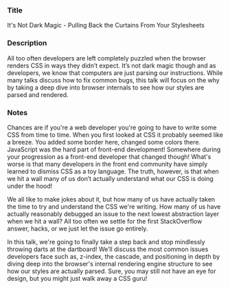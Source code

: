 ### Title
It's Not Dark Magic - Pulling Back the Curtains From Your Stylesheets

### Description
All too often developers are left completely puzzled when the browser renders CSS in ways they didn’t expect. It’s not dark magic though and as developers, we know that computers are just parsing our instructions. While many talks discuss how to fix common bugs, this talk will focus on the why by taking a deep dive into browser internals to see how our styles are parsed and rendered.

### Notes
Chances are if you're a web developer you're going to have to write some CSS from time to time. When you first looked at CSS it probably seemed like a breeze. You added some border here, changed some colors there. JavaScript was the hard part of front-end development! Somewhere during your progression as a front-end developer that changed though! What's worse is that many developers in the front end community have simply learned to dismiss CSS as a toy language. The truth, however, is that when we hit a wall many of us don’t actually understand what our CSS is doing under the hood!

We all like to make jokes about it, but how many of us have actually taken the time to try and understand the CSS we're writing. How many of us have actually reasonably debugged an issue to the next lowest abstraction layer when we hit a wall? All too often we settle for the first StackOverflow answer, hacks, or we just let the issue go entirely.

In this talk, we're going to finally take a step back and stop mindlessly throwing darts at the dartboard! We’ll discuss the most common issues developers face such as, z-index, the cascade, and positioning in depth by diving deep into the browser's internal rendering engine structure to see how our styles are actually parsed. Sure, you may still not have an eye for design, but you might just walk away a CSS guru!
